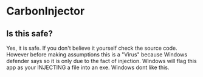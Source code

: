 # CarbonInjector

## Is this safe?
Yes, it is safe. If you don't believe it yourself check the source code. However before making assumptions this is a "Virus" because Windows defender says so it is only due to the fact of injection. Windows will flag this app as your INJECTING a file into an exe. Windows dont like this.
